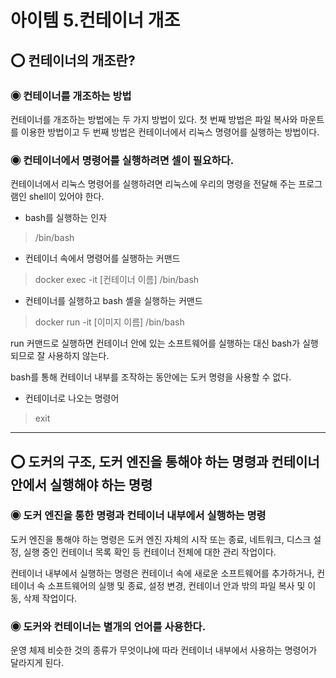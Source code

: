 아이템 5.컨테이너 개조
=========================
## ⭕ 컨테이너의 개조란?
### ◉ 컨테이너를 개조하는 방법
컨테이너를 개조하는 방법에는 두 가지 방법이 있다. 첫 번째 방법은 파일 복사와 마운트를 이용한 방법이고 두 번째 방법은 컨테이너에서 리눅스 명령어를 실행하는 방법이다.

### ◉ 컨테이너에서 명령어를 실행하려면 셀이 필요하다.
컨테이너에서 리눅스 명령어를 실행하려면 리눅스에 우리의 명령을 전달해 주는 프로그램인 shell이 있어야 한다.

* bash를 실행하는 인자
> /bin/bash

* 컨테이너 속에서 명령어를 실행하는 커맨드
> docker exec -it [컨테이너 이름] /bin/bash

* 컨테이너를 실행하고 bash 셸을 실행하는 커맨드
> docker run -it [이미지 이름] /bin/bash

run 커맨드로 실행하면 컨테이너 안에 있는 소프트웨어를 실행하는 대신 bash가 실행되므로 잘 사용하지 않는다.

bash를 통해 컨테이너 내부를 조작하는 동안에는 도커 명령을 사용할 수 없다.

* 컨테이너로 나오는 명령어
> exit

---

## ⭕ 도커의 구조, 도커 엔진을 통해야 하는 명령과 컨테이너 안에서 실행해야 하는 명령
### ◉ 도커 엔진을 통한 명령과 컨테이너 내부에서 실행하는 명령
도커 엔진을 통해야 하는 명령은 도커 엔진 자체의 시작 또는 종료, 네트워크, 디스크 설정, 실행 중인 컨테이너 목록 확인 등 컨테이너 전체에 대한 관리 작업이다.

컨테이너 내부에서 실행하는 명령은 컨테이너 속에 새로운 소프트웨어를 추가하거나, 컨테이너 속 소프트웨어의 실행 및 종료, 설정 변경, 컨테이너 안과 밖의 파일 복사 및 이동, 삭제 작업이다.

### ◉ 도커와 컨테이너는 별개의 언어를 사용한다.
운영 체제 비슷한 것의 종류가 무엇이냐에 따라 컨테이너 내부에서 사용하는 명령어가 달라지게 된다.

